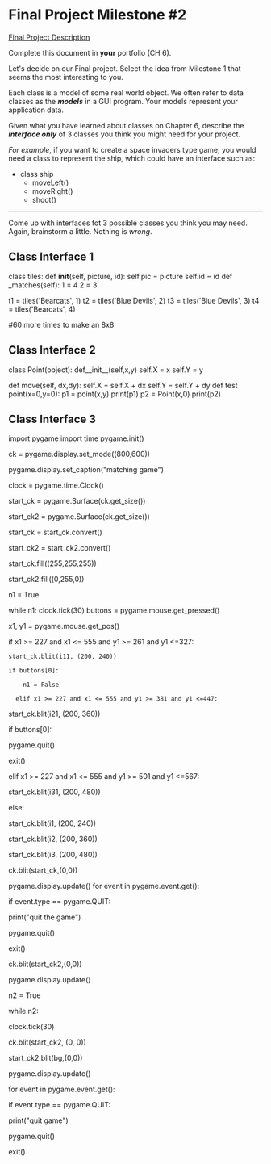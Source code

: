 # Final Project Milestone #2

[Final Project Description](https://docs.google.com/document/d/1j3zgypVjPjzXl4pL1_Wpjvp3GLCW9zcFydkwUjNfNUA/edit?usp=sharing)

Complete this document in **your** portfolio (CH 6). 

Let's decide on our Final project. Select the idea from Milestone 1 that seems the most interesting to you.

Each class is a model of some real world object. We often refer to data classes as the ***models*** in a GUI program. Your models represent your application data.

Given what you have learned about classes on Chapter 6, describe the ***interface only*** of 3 classes you think you might need for your project.

*For example*, if you want to create a space invaders type game, you would need a class to represent the ship, which could have an interface such as: 

* class ship
    * moveLeft()
    * moveRight()
    * shoot()

***

Come up with interfaces fot 3 possible classes you think you may need. Again, brainstorm a little. Nothing is *wrong*.

## Class Interface 1

class tiles:
  def __init__(self, picture, id):
    self.pic = picture
    self.id = id
  def _matches(self):
    1 = 4
    2 = 3

t1 = tiles('Bearcats', 1)
t2 = tiles('Blue Devils', 2)
t3 = tiles('Blue Devils', 3)
t4 = tiles('Bearcats', 4)

#60 more times to make an 8x8

## Class Interface 2

class Point(object):
  def__init__(self,x,y)
  self.X = x
  self.Y = y

  def move(self, dx,dy):
    self.X = self.X + dx
    self.Y = self.Y + dy
def test point(x=0,y=0):
p1 = point(x,y)
print(p1)
p2 = Point(x,0)
print(p2)


## Class Interface 3

import pygame
import time
pygame.init()

ck = pygame.display.set_mode((800,600)) 

pygame.display.set_caption("matching game") 

clock = pygame.time.Clock() 

start_ck = pygame.Surface(ck.get_size()) 

start_ck2 = pygame.Surface(ck.get_size()) 

start_ck = start_ck.convert()

start_ck2 = start_ck2.convert()

start_ck.fill((255,255,255))

start_ck2.fill((0,255,0))


n1 = True

while n1:
  clock.tick(30)
  buttons = pygame.mouse.get_pressed()

  x1, y1 = pygame.mouse.get_pos()

  if x1 >= 227 and x1 <= 555 and y1 >= 261 and y1 <=327:

    start_ck.blit(i11, (200, 240))

    if buttons[0]:

        n1 = False

      elif x1 >= 227 and x1 <= 555 and y1 >= 381 and y1 <=447:

start_ck.blit(i21, (200, 360))

if buttons[0]:

pygame.quit()

exit()

elif x1 >= 227 and x1 <= 555 and y1 >= 501 and y1 <=567:

start_ck.blit(i31, (200, 480))

else:

start_ck.blit(i1, (200, 240))

start_ck.blit(i2, (200, 360))

start_ck.blit(i3, (200, 480))

ck.blit(start_ck,(0,0))

pygame.display.update()
for event in pygame.event.get():

if event.type == pygame.QUIT:

print("quit the game")


pygame.quit()

exit()

ck.blit(start_ck2,(0,0))

pygame.display.update()


n2 = True

while n2:

clock.tick(30)

ck.blit(start_ck2, (0, 0))

start_ck2.blit(bg,(0,0))

pygame.display.update()

for event in pygame.event.get():

if event.type == pygame.QUIT:

print("quit game")

pygame.quit()

exit()
